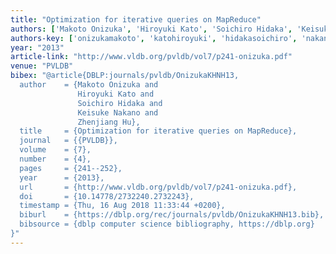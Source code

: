 ```yaml
---
title: "Optimization for iterative queries on MapReduce"
authors: ['Makoto Onizuka', 'Hiroyuki Kato', 'Soichiro Hidaka', 'Keisuke Nakano', 'Zhenjiang Hu']
authors-key: ['onizukamakoto', 'katohiroyuki', 'hidakasoichiro', 'nakanokeisuke', 'huzhenjiang']
year: "2013"
article-link: "http://www.vldb.org/pvldb/vol7/p241-onizuka.pdf"
venue: "PVLDB"
bibex: "@article{DBLP:journals/pvldb/OnizukaKHNH13,
  author    = {Makoto Onizuka and
               Hiroyuki Kato and
               Soichiro Hidaka and
               Keisuke Nakano and
               Zhenjiang Hu},
  title     = {Optimization for iterative queries on MapReduce},
  journal   = {{PVLDB}},
  volume    = {7},
  number    = {4},
  pages     = {241--252},
  year      = {2013},
  url       = {http://www.vldb.org/pvldb/vol7/p241-onizuka.pdf},
  doi       = {10.14778/2732240.2732243},
  timestamp = {Thu, 16 Aug 2018 11:33:44 +0200},
  biburl    = {https://dblp.org/rec/journals/pvldb/OnizukaKHNH13.bib},
  bibsource = {dblp computer science bibliography, https://dblp.org}
}"
---
```

